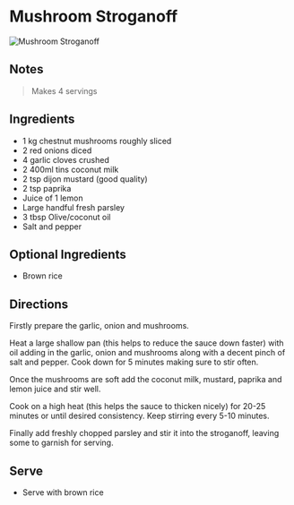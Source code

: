 # Mushroom Stroganoff

![Mushroom Stroganoff](/recipes/content/images/mushroom_stroganoff.jpeg)

## Notes

> Makes 4 servings

## Ingredients

- 1 kg chestnut mushrooms roughly sliced
- 2 red onions diced
- 4 garlic cloves crushed
- 2 400ml tins coconut milk
- 2 tsp dijon mustard (good quality)
- 2 tsp paprika
- Juice of 1 lemon
- Large handful fresh parsley
- 3 tbsp Olive/coconut oil
- Salt and pepper

## Optional Ingredients

- Brown rice

## Directions

Firstly prepare the garlic, onion and mushrooms.

Heat a large shallow pan (this helps to reduce the sauce down faster) with oil adding in the garlic, onion and mushrooms along with a decent pinch of salt and pepper. Cook down for 5 minutes making sure to stir often.

Once the mushrooms are soft add the coconut milk, mustard, paprika and lemon juice and stir well.

Cook on a high heat (this helps the sauce to thicken nicely) for 20-25 minutes or until desired consistency. Keep stirring every 5-10 minutes.

Finally add freshly chopped parsley and stir it into the stroganoff, leaving some to garnish for serving.

## Serve

- Serve with brown rice
